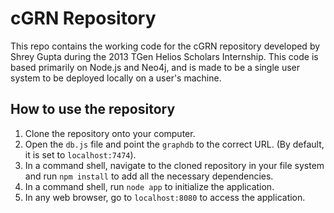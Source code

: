 # cGRN Repository
This repo contains the working code for the cGRN repository developed by Shrey Gupta during the 2013 TGen Helios Scholars Internship. This code is based primarily on Node.js and Neo4j, and is made to be a single user system to be deployed locally on a user's machine.

## How to use the repository
1) Clone the repository onto your computer.
2) Open the `db.js` file and point the `graphdb` to the correct URL. (By default, it is set to `localhost:7474`).
3) In a command shell, navigate to the cloned repository in your file system and run `npm install` to add all the necessary dependencies. 
4) In a command shell, run `node app` to initialize the application.
5) In any web browser, go to `localhost:8080` to access the application.